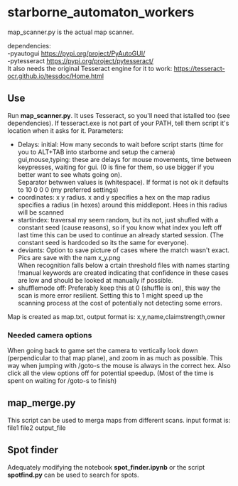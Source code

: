 # starborne_automaton_workers  

map_scanner.py is the actual map scanner.  

dependencies:  
-pyautogui https://pypi.org/project/PyAutoGUI/  
-pytesseract https://pypi.org/project/pytesseract/  
  It also needs the original Tesseract engine for it to work: https://tesseract-ocr.github.io/tessdoc/Home.html
  
## Use  

Run **map_scanner.py**. It uses Tesseract, so you'll need that istalled too (see dependencies). If tesseract.exe is not part of your PATH, tell them script it's location when it asks for it.
Parameters:  
 - Delays: initial: How many seconds to wait before script starts (time for you to ALT+TAB into starborne and setup the camera)  
           gui,mouse,typing: these are delays for mouse movements, time between keypresses, waiting for gui. (0 is fine for them, so use bigger if you better want to see whats going on).  
           Separator betwwen values is (whitespace). If format is not ok it defaults to 10 0 0 0 (my preferred settings)  
 -  coordinates: x y radius. x and y specifies a hex on the map radius specifies a radius (in hexes) around this middlepont. Hees in this radius will be scanned  
 - startindex: traversal my seem random, but its not, just shufled with a constant seed (cause reasons), so if you know what index you left off last time this can be used to continue an already started session. (The constant seed is hardcoded so its the same for everyone).  
 - deviants: Option to save picture of cases where the match wasn't exact. Pics are save with the nam x_y.png  
 When recognition falls below a crtain threshold files with names starting !manual keywords are created indicating that confidence in these cases are low and should be looked at manually if possible.  
 - shufflemode off: Preferably keep this at 0 (shuffle is on), this way the scan is more error resilient. Setting this to 1 might speed up the scanning process at the cost of potentially not detecting some errors.
 
Map is created as map.txt, output format is: x,y,name,claimstrength,owner
 
 ### Needed camera options
 When going back to game set the camera to vertically look down (perpendicular to that map plane), and zoom in as much as possible. This way when jumping with /goto-s the mouse is always in the correct hex. Also click all the view options off for potential speedup. (Most of the time is spent on waiting for /goto-s to finish)
 
 ## map_merge.py
 
 This script can be used to merga maps from different scans. input format is: file1 file2 output_file
 
 ## Spot finder
 
Adequately modifying the notebook **spot_finder.ipynb** or the script **spotfind.py** can be used to search for spots.
 
 
